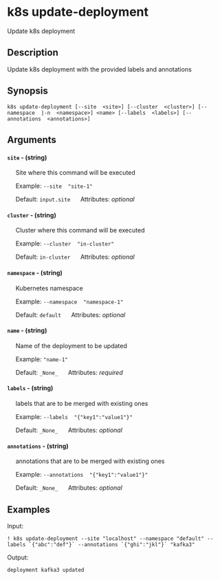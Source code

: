 # k8s update-deployment

Update k8s deployment

## Description

Update k8s deployment with the provided labels and annotations

## Synopsis

`k8s update-deployment [--site  <site>] [--cluster  <cluster>] [--namespace  |-n  <namespace>] <name> [--labels  <labels>] [--annotations  <annotations>]`

## Arguments


#### `site` - (string)

&nbsp;&nbsp;&nbsp;&nbsp; Site where this command will be executed  

&nbsp;&nbsp;&nbsp;&nbsp; Example:  `--site  "site-1"`

&nbsp;&nbsp;&nbsp;&nbsp; Default: `input.site`
&nbsp;&nbsp;&nbsp;&nbsp; Attributes: _optional_  


#### `cluster` - (string)

&nbsp;&nbsp;&nbsp;&nbsp; Cluster where this command will be executed  

&nbsp;&nbsp;&nbsp;&nbsp; Example:  `--cluster  "in-cluster"`

&nbsp;&nbsp;&nbsp;&nbsp; Default: `in-cluster`
&nbsp;&nbsp;&nbsp;&nbsp; Attributes: _optional_  


#### `namespace` - (string)

&nbsp;&nbsp;&nbsp;&nbsp; Kubernetes namespace  

&nbsp;&nbsp;&nbsp;&nbsp; Example:  `--namespace  "namespace-1"`

&nbsp;&nbsp;&nbsp;&nbsp; Default: `default`
&nbsp;&nbsp;&nbsp;&nbsp; Attributes: _optional_  


#### `name` - (string)

&nbsp;&nbsp;&nbsp;&nbsp; Name of the deployment to be updated  

&nbsp;&nbsp;&nbsp;&nbsp; Example:  `"name-1"`

&nbsp;&nbsp;&nbsp;&nbsp; Default: `_None_`
&nbsp;&nbsp;&nbsp;&nbsp; Attributes: _required_  


#### `labels` - (string)

&nbsp;&nbsp;&nbsp;&nbsp; labels that are to be merged with existing ones  

&nbsp;&nbsp;&nbsp;&nbsp; Example:  `--labels  "{"key1":"value1"}"`

&nbsp;&nbsp;&nbsp;&nbsp; Default: `_None_`
&nbsp;&nbsp;&nbsp;&nbsp; Attributes: _optional_  


#### `annotations` - (string)

&nbsp;&nbsp;&nbsp;&nbsp; annotations that are to be merged with existing ones  

&nbsp;&nbsp;&nbsp;&nbsp; Example:  `--annotations  "{"key1":"value1"}"`

&nbsp;&nbsp;&nbsp;&nbsp; Default: `_None_`
&nbsp;&nbsp;&nbsp;&nbsp; Attributes: _optional_  



## Examples

Input: 
```
! k8s update-deployment --site "localhost" --namespace "default" --labels `{"abc":"def"}` --annotations `{"ghi":"jkl"}` "kafka3"
```
Output: 
```
deployment kafka3 updated
```

